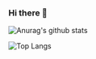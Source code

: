 ### Hi there 👋
![Anurag's github stats](https://github-readme-stats.vercel.app/api?username=mykytabashenko&show_icons=true&theme=radical)<br/>

![Top Langs](https://github-readme-stats.vercel.app/api/top-langs/?username=mykytabashenk&show_icons=true&theme=radical)
